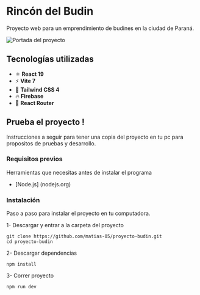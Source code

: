 
# Rincón del Budin

Proyecto web para un emprendimiento de budines en la ciudad de Paraná.

![Portada del proyecto]()

## Tecnologías utilizadas
- ⚛️ **React 19**
- ⚡ **Vite 7**
- 🎨 **Tailwind CSS 4**
- 🔥 **Firebase**
- 🧭 **React Router**

## Prueba el proyecto !

Instrucciones a seguir para tener una copia del proyecto en tu pc para propositos de pruebas y desarrollo.

### Requisitos previos

Herramientas que necesitas antes de instalar el programa 
- [Node.js] (nodejs.org)

### Instalación

Paso a paso para instalar el proyecto en tu computadora.

1- Descargar y entrar a la carpeta del proyecto

    git clone https://github.com/matias-05/proyecto-budin.git
    cd proyecto-budin

2- Descargar dependencias

    npm install 

3- Correr proyecto

    npm run dev


